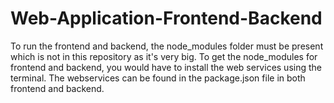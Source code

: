 # Web-Application-Frontend-Backend
To run the frontend and backend, the node_modules folder must be present which is not in this repository as it's very big.
To get the node_modules for frontend and backend, you would have to install the web services using the terminal. 
The webservices can be found in the package.json file in both frontend and backend.
